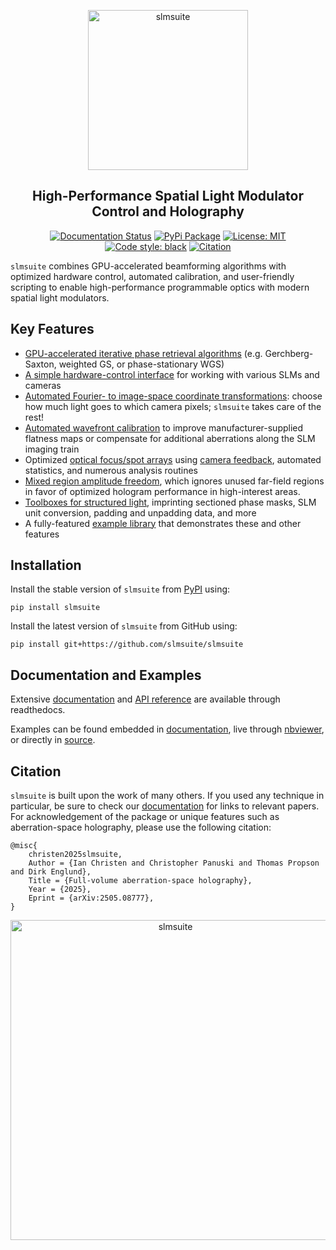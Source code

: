 <p align="center">
<picture>
<source media="(prefers-color-scheme: dark)" srcset="https://raw.githubusercontent.com/slmsuite/slmsuite/main/docs/source/static/slmsuite-dark.svg">
<img alt="slmsuite" src="https://raw.githubusercontent.com/slmsuite/slmsuite/main/docs/source/static/slmsuite.svg" width="256">
</picture>
</p>

<h2 align="center">High-Performance Spatial Light Modulator Control and Holography</h2>

<p align="center">
<a href="https://slmsuite.readthedocs.io/en/latest"><img alt="Documentation Status" src="https://readthedocs.org/projects/slmsuite/badge/?version=latest"></a>
<a href="https://pypi.org/project/slmsuite/"><img alt="PyPi Package" src="https://img.shields.io/badge/pypi-v0.3.0-3776AB.svg"></a>
<a href="https://github.com/slmsuite/slmsuite/blob/main/LICENSE"><img alt="License: MIT" src="https://img.shields.io/github/license/slmsuite/slmsuite?color=purple"></a>
<!--<a href="https://pepy.tech/project/slmsuite"><img alt="Downloads" src="https://pepy.tech/badge/slmsuite"></a>-->
<a href="https://github.com/psf/black"><img alt="Code style: black" src="https://img.shields.io/badge/code%20style-black-000000.svg"></a>
<a href="https://arxiv.org/abs/2505.08777"><img alt="Citation" src="https://img.shields.io/badge/cite-arXiv%3A2505.08777-B31B1B.svg"></a>
</p>

`slmsuite` combines GPU-accelerated beamforming algorithms with optimized hardware control, automated calibration, and user-friendly scripting to enable high-performance programmable optics with modern spatial light modulators.

## Key Features
- [GPU-accelerated iterative phase retrieval  algorithms](https://slmsuite.readthedocs.io/en/latest/_examples/computational_holography.html#Computational-Holography) (e.g. Gerchberg-Saxton, weighted GS, or phase-stationary WGS)
- [A simple hardware-control interface](https://slmsuite.readthedocs.io/en/latest/_examples/experimental_holography.html#Loading-Hardware) for working with various SLMs and cameras
- [Automated Fourier- to image-space coordinate transformations](https://slmsuite.readthedocs.io/en/latest/_examples/experimental_holography.html#Fourier-Calibration): choose how much light goes to which camera pixels; `slmsuite` takes care of the rest!
- [Automated wavefront calibration](https://slmsuite.readthedocs.io/en/latest/_examples/wavefront_calibration.html) to improve manufacturer-supplied flatness maps or compensate for additional aberrations along the SLM imaging train
- Optimized [optical focus/spot arrays](https://slmsuite.readthedocs.io/en/latest/_examples/computational_holography.html#Spot-Arrays) using [camera feedback](https://slmsuite.readthedocs.io/en/latest/_examples/experimental_holography.html#A-Uniform-Square-Array), automated statistics, and numerous analysis routines
- [Mixed region amplitude freedom](https://slmsuite.readthedocs.io/en/latest/_autosummary/slmsuite.holography.algorithms.Hologram.html#slmsuite.holography.algorithms.Hologram.optimize), which ignores unused far-field regions in favor of optimized hologram performance in high-interest areas.
- [Toolboxes for structured light](https://slmsuite.readthedocs.io/en/latest/_examples/structured_light.html#), imprinting sectioned phase masks, SLM unit conversion, padding and unpadding data, and more
- A fully-featured [example library](https://slmsuite.readthedocs.io/en/latest/examples.html) that demonstrates these and other features

## Installation

Install the stable version of `slmsuite` from [PyPI](https://pypi.org/project/slmsuite/) using:

```console
pip install slmsuite
```

Install the latest version of `slmsuite` from GitHub using:

```console
pip install git+https://github.com/slmsuite/slmsuite
```

## Documentation and Examples

Extensive
[documentation](https://slmsuite.readthedocs.io/en/latest/)
and
[API reference](https://slmsuite.readthedocs.io/en/latest/api.html)
are available through readthedocs.

Examples can be found embedded in
[documentation](https://slmsuite.readthedocs.io/en/latest/examples.html),
live through
[nbviewer](https://nbviewer.org/github/slmsuite/slmsuite-examples/tree/main/examples/),
or directly in
[source](https://github.com/slmsuite/slmsuite-examples).

## Citation

`slmsuite` is built upon the work of many others. If you used any technique in particular,
be sure to check our [documentation](https://slmsuite.readthedocs.io/en/latest/) for links to relevant papers.
For acknowledgement of the package or unique features such as
aberration-space holography, please use the following citation:

```
@misc{
    christen2025slmsuite,
    Author = {Ian Christen and Christopher Panuski and Thomas Propson and Dirk Englund},
    Title = {Full-volume aberration-space holography},
    Year = {2025},
    Eprint = {arXiv:2505.08777},
}
```

<p align="center">
<picture>
<source media="(prefers-color-scheme: dark)" srcset="https://raw.githubusercontent.com/slmsuite/slmsuite-examples/main/examples/ex-zernike-spots-dark.gif">
<img alt="slmsuite" src="https://raw.githubusercontent.com/slmsuite/slmsuite-examples/main/examples/ex-zernike-spots.gif" width="512">
</picture>
</p>

